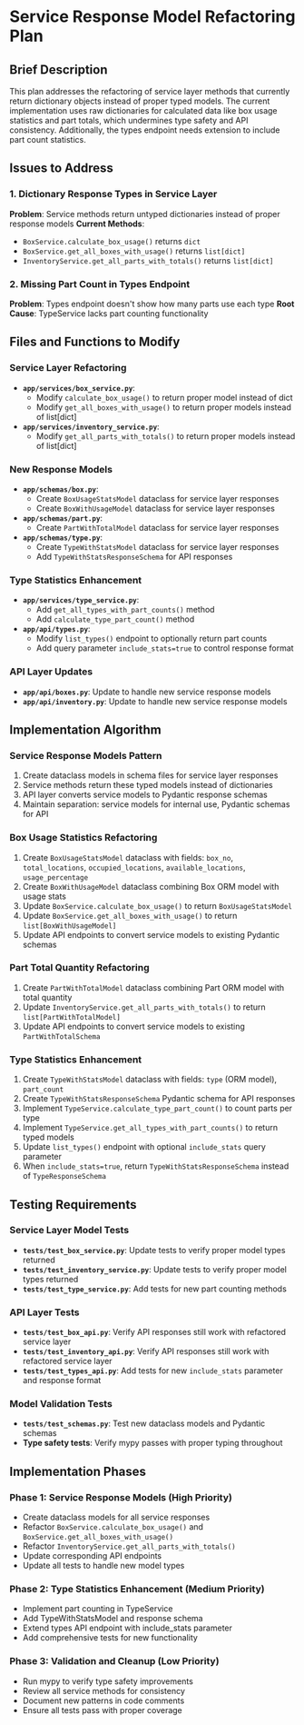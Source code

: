 # Service Response Model Refactoring Plan

## Brief Description

This plan addresses the refactoring of service layer methods that currently return dictionary objects instead of proper typed models. The current implementation uses raw dictionaries for calculated data like box usage statistics and part totals, which undermines type safety and API consistency. Additionally, the types endpoint needs extension to include part count statistics.

## Issues to Address

### 1. Dictionary Response Types in Service Layer
**Problem**: Service methods return untyped dictionaries instead of proper response models
**Current Methods**:
- `BoxService.calculate_box_usage()` returns `dict` 
- `BoxService.get_all_boxes_with_usage()` returns `list[dict]`
- `InventoryService.get_all_parts_with_totals()` returns `list[dict]`

### 2. Missing Part Count in Types Endpoint
**Problem**: Types endpoint doesn't show how many parts use each type
**Root Cause**: TypeService lacks part counting functionality

## Files and Functions to Modify

### Service Layer Refactoring
- **`app/services/box_service.py`**: 
  - Modify `calculate_box_usage()` to return proper model instead of dict
  - Modify `get_all_boxes_with_usage()` to return proper models instead of list[dict]
- **`app/services/inventory_service.py`**: 
  - Modify `get_all_parts_with_totals()` to return proper models instead of list[dict]

### New Response Models
- **`app/schemas/box.py`**: 
  - Create `BoxUsageStatsModel` dataclass for service layer responses
  - Create `BoxWithUsageModel` dataclass for service layer responses
- **`app/schemas/part.py`**: 
  - Create `PartWithTotalModel` dataclass for service layer responses
- **`app/schemas/type.py`**: 
  - Create `TypeWithStatsModel` dataclass for service layer responses
  - Add `TypeWithStatsResponseSchema` for API responses

### Type Statistics Enhancement
- **`app/services/type_service.py`**: 
  - Add `get_all_types_with_part_counts()` method
  - Add `calculate_type_part_count()` method
- **`app/api/types.py`**: 
  - Modify `list_types()` endpoint to optionally return part counts
  - Add query parameter `include_stats=true` to control response format

### API Layer Updates
- **`app/api/boxes.py`**: Update to handle new service response models
- **`app/api/inventory.py`**: Update to handle new service response models

## Implementation Algorithm

### Service Response Models Pattern
1. Create dataclass models in schema files for service layer responses
2. Service methods return these typed models instead of dictionaries
3. API layer converts service models to Pydantic response schemas
4. Maintain separation: service models for internal use, Pydantic schemas for API

### Box Usage Statistics Refactoring
1. Create `BoxUsageStatsModel` dataclass with fields: `box_no`, `total_locations`, `occupied_locations`, `available_locations`, `usage_percentage`
2. Create `BoxWithUsageModel` dataclass combining Box ORM model with usage stats
3. Update `BoxService.calculate_box_usage()` to return `BoxUsageStatsModel`
4. Update `BoxService.get_all_boxes_with_usage()` to return `list[BoxWithUsageModel]`
5. Update API endpoints to convert service models to existing Pydantic schemas

### Part Total Quantity Refactoring
1. Create `PartWithTotalModel` dataclass combining Part ORM model with total quantity
2. Update `InventoryService.get_all_parts_with_totals()` to return `list[PartWithTotalModel]`
3. Update API endpoints to convert service models to existing `PartWithTotalSchema`

### Type Statistics Enhancement
1. Create `TypeWithStatsModel` dataclass with fields: `type` (ORM model), `part_count`
2. Create `TypeWithStatsResponseSchema` Pydantic schema for API responses
3. Implement `TypeService.calculate_type_part_count()` to count parts per type
4. Implement `TypeService.get_all_types_with_part_counts()` to return typed models
5. Update `list_types()` endpoint with optional `include_stats` query parameter
6. When `include_stats=true`, return `TypeWithStatsResponseSchema` instead of `TypeResponseSchema`

## Testing Requirements

### Service Layer Model Tests
- **`tests/test_box_service.py`**: Update tests to verify proper model types returned
- **`tests/test_inventory_service.py`**: Update tests to verify proper model types returned  
- **`tests/test_type_service.py`**: Add tests for new part counting methods

### API Layer Tests
- **`tests/test_box_api.py`**: Verify API responses still work with refactored service layer
- **`tests/test_inventory_api.py`**: Verify API responses still work with refactored service layer
- **`tests/test_types_api.py`**: Add tests for new `include_stats` parameter and response format

### Model Validation Tests
- **`tests/test_schemas.py`**: Test new dataclass models and Pydantic schemas
- **Type safety tests**: Verify mypy passes with proper typing throughout

## Implementation Phases

### Phase 1: Service Response Models (High Priority)
- Create dataclass models for all service responses
- Refactor `BoxService.calculate_box_usage()` and `BoxService.get_all_boxes_with_usage()`
- Refactor `InventoryService.get_all_parts_with_totals()`
- Update corresponding API endpoints
- Update all tests to handle new model types

### Phase 2: Type Statistics Enhancement (Medium Priority)
- Implement part counting in TypeService
- Add TypeWithStatsModel and response schema
- Extend types API endpoint with include_stats parameter
- Add comprehensive tests for new functionality

### Phase 3: Validation and Cleanup (Low Priority)
- Run mypy to verify type safety improvements
- Review all service methods for consistency
- Document new patterns in code comments
- Ensure all tests pass with proper coverage